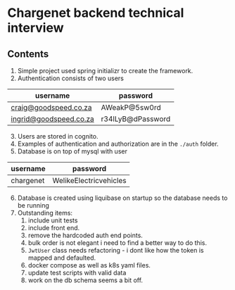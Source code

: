 # Chargenet backend technical interview

## Contents

1. Simple project used spring initializr to create the framework.
2. Authentication consists of two users

|username| password|
| --- | --- |
| craig@goodspeed.co.za | AWeakP@5sw0rd |
|ingrid@goodspeed.co.za | r34lLyB@dPassword|

3. Users are stored in cognito.
4. Examples of authentication and authorization are in the `./auth` folder.
5. Database is on top of mysql with user

| username | password |
| --- | --- |
| chargenet | WelikeElectricvehicles |

6. Database is created using liquibase on startup so the database needs to be running
7. Outstanding items:
   1. include unit tests
   2. include front end.
   3. remove the hardcoded auth end points.
   4. bulk order is not elegant i need to find a better way to do this.
   5. `JwtUser` class needs refactoring - i dont like how the token is mapped and defaulted.
   6. docker compose as well as k8s yaml files.
   7. update test scripts with valid data
   8. work on the db schema seems a bit off.

   
